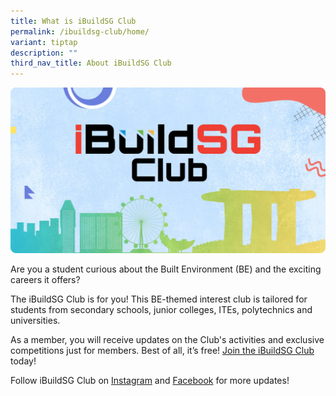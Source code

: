 ```yaml
---
title: What is iBuildSG Club
permalink: /ibuildsg-club/home/
variant: tiptap
description: ""
third_nav_title: About iBuildSG Club
---
```

![](/images/ep_masthead_ibuildsg.png)

Are you a student curious about the Built Environment (BE) and the exciting careers it offers?

The iBuildSG Club is for you! This BE-themed interest club is tailored for students from secondary schools, junior colleges, ITEs, polytechnics and universities.

As a member, you will receive updates on the Club's activities and exclusive competitions just for members. Best of all, it’s free! [Join the iBuildSG Club](https://form.gov.sg/5f113808dba1d90011ca8ff3) today!

Follow iBuildSG Club on [Instagram](https://www.instagram.com/ibuildsgclub/) and [Facebook](https://www.facebook.com/ibuildsgclub.sg/) for more updates!